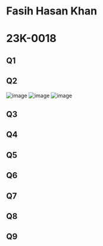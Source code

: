 # Fasih Hasan Khan
# 23K-0018

## Q1

## Q2
![image](https://github.com/fasihh/pfFall23/assets/47947561/a57a5bcb-5253-485a-8305-c2827418a248)
![image](https://github.com/fasihh/pfFall23/assets/47947561/0fc1b7f8-25c8-4d62-b025-368a93517847)
![image](https://github.com/fasihh/pfFall23/assets/47947561/6613e89e-b065-464f-9ee1-900bac9602f5)

## Q3

## Q4

## Q5

## Q6

## Q7

## Q8

## Q9
